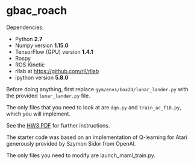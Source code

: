 # gbac_roach

Dependencies:
 * Python **2.7**
 * Numpy version **1.15.0**
 * TensorFlow (GPU) version **1.4.1**
 * Rospy
 * ROS Kinetic
 * rllab at https://github.com/rll/rllab
 * ipython version **5.8.0**

Before doing anything, first replace `gym/envs/box2d/lunar_lander.py` with the provided `lunar_lander.py` file.

The only files that you need to look at are `dqn.py` and `train_ac_f18.py`, which you will implement.

See the [HW3 PDF](http://rail.eecs.berkeley.edu/deeprlcourse/static/homeworks/hw3.pdf) for further instructions.

The starter code was based on an implementation of Q-learning for Atari generously provided by Szymon Sidor from OpenAI.



The only files you need to modify are launch_maml_train.py.